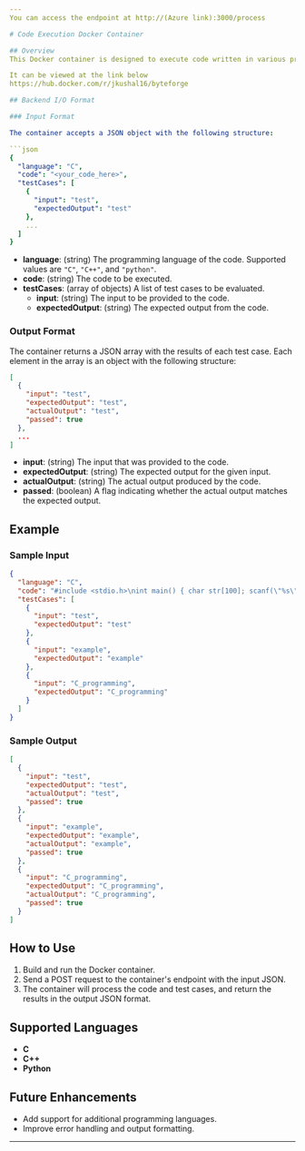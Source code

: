 ```yaml
---
You can access the endpoint at http://(Azure link):3000/process

# Code Execution Docker Container

## Overview
This Docker container is designed to execute code written in various programming languages (currently supporting C, C++, and Python) and validate the output against provided test cases. It accepts a JSON input specifying the code and test cases, and returns a JSON output with the results of the test case evaluations.

It can be viewed at the link below 
https://hub.docker.com/r/jkushal16/byteforge

## Backend I/O Format

### Input Format

The container accepts a JSON object with the following structure:

```json
{
  "language": "C",
  "code": "<your_code_here>",
  "testCases": [
    {
      "input": "test",
      "expectedOutput": "test"
    },
    ...
  ]
}
```

- **language**: (string) The programming language of the code. Supported values are `"C"`, `"C++"`, and `"python"`.
- **code**: (string) The code to be executed.
- **testCases**: (array of objects) A list of test cases to be evaluated.
  - **input**: (string) The input to be provided to the code.
  - **expectedOutput**: (string) The expected output from the code.

### Output Format

The container returns a JSON array with the results of each test case. Each element in the array is an object with the following structure:

```json
[
  {
    "input": "test",
    "expectedOutput": "test",
    "actualOutput": "test",
    "passed": true
  },
  ...
]
```

- **input**: (string) The input that was provided to the code.
- **expectedOutput**: (string) The expected output for the given input.
- **actualOutput**: (string) The actual output produced by the code.
- **passed**: (boolean) A flag indicating whether the actual output matches the expected output.

## Example

### Sample Input

```json
{
  "language": "C",
  "code": "#include <stdio.h>\nint main() { char str[100]; scanf(\"%s\", str); printf(\"%s\", str); return 0; }",
  "testCases": [
    {
      "input": "test",
      "expectedOutput": "test"
    },
    {
      "input": "example",
      "expectedOutput": "example"
    },
    {
      "input": "C_programming",
      "expectedOutput": "C_programming"
    }
  ]
}
```

### Sample Output

```json
[
  {
    "input": "test",
    "expectedOutput": "test",
    "actualOutput": "test",
    "passed": true
  },
  {
    "input": "example",
    "expectedOutput": "example",
    "actualOutput": "example",
    "passed": true
  },
  {
    "input": "C_programming",
    "expectedOutput": "C_programming",
    "actualOutput": "C_programming",
    "passed": true
  }
]
```

## How to Use
1. Build and run the Docker container.
2. Send a POST request to the container's endpoint with the input JSON.
3. The container will process the code and test cases, and return the results in the output JSON format.

## Supported Languages
- **C**
- **C++**
- **Python**

## Future Enhancements
- Add support for additional programming languages.
- Improve error handling and output formatting.

---
```

